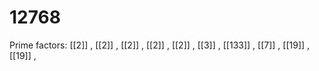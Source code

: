 # 12768

Prime factors: [[2]] , [[2]] , [[2]] , [[2]] , [[2]] , [[3]] , [[133]] , [[7]] , [[19]] , [[19]] , 